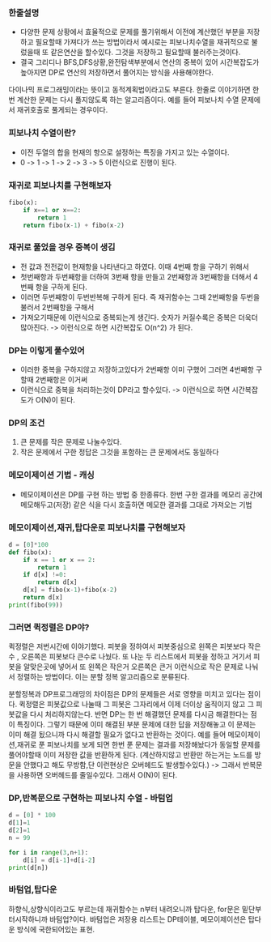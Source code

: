 ### 한줄설명
- 다양한 문제 상황에서 효율적으로 문제를 풀기위해서 이전에 계산했던 부분을 저장하고 필요할때 가져다가 쓰는 방법이라서 예시로는 피보나치수열을 재귀적으로 불렀을때 또 같은연산을 할수있다. 그것을 저장하고 필요할때 불러주는것이다.
- 결국 그리디나 BFS,DFS상황,완전탐색부분에서 연산의 중복이 있어 시간복잡도가 높아지면 DP로 연산의 저장하면서 풀어지는 방식을 사용해야한다.

다이나믹 프로그래밍이라는 뜻이고 동적계획법이라고도 부른다.
한줄로 이야기하면 한번 계산한 문제는 다시 풀지않도록 하는 알고리즘이다.
예를 들어 피보나치 수열 문제에서 재귀호출로 풀게되는 경우이다.
### 피보나치 수열이란?
- 이전 두열의 합을 현재의 항으로 설정하는 특징을 가지고 있는 수열이다.
- 0 -> 1 -> 1 -> 2 -> 3 -> 5 이런식으로 진행이 된다.
### 재귀로 피보나치를 구현해보자
```python
fibo(x):
	if x==1 or x==2:
		return 1
	return fibo(x-1) + fibo(x-2)
```
### 재귀로 풀었을 경우 중복이 생김
- 전 값과 전전값이 현재항을 나타낸다고 하였다. 이때 4번째 항을 구하기 위해서
- 첫번째항과 두번째항을 더하여 3번째 항을 만들고 2번째항과 3번째항을 더해서 4번째 항을 구하게 된다.
- 이러면 두번째항이 두번반복해 구하게 된다. 즉 재귀함수는 그때 2번째항을 두번을 불러서 2번째항을  구해서
- 가져오기때문에 이런식으로 중복되는게 생긴다. 숫자가 커질수록은 중복은 더욱더 많아진다.
	-> 이런식으로 하면 시간복잡도 O(n^2) 가 된다.
### DP는 이렇게 풀수있어
- 이러한 중복을 구하지않고 저장하고있다가 2번째항 이미 구했어 그러면 4번째항  구할때 2번째항은 이거써
- 이런식으로 중복을 처리하는것이 DP라고 할수있다.
	-> 이런식으로 하면 시간복잡도가 O(N)이 된다.
### DP의 조건
1. 큰 문제를 작은 문제로 나눌수있다.
2. 작은 문제에서 구한 정답은 그것을 포함하는 큰 문제에서도 동일하다 
### 메모이제이션 기법 - 캐싱
- 메모이제이션은 DP를 구현 하는 방법 중 한종류다. 한번 구한 결과를 메모리 공간에 메모해두고(저장) 같은 식을 다시 호출하면 메모한 결과를 그대로 가져오는 기법
### 메모이제이션,재귀,탑다운로 피보나치를 구현해보자
```python
d = [0]*100
def fibo(x):
	if x == 1 or x == 2:
		return 1
	if d[x] !=0:
		return d[x]
	d[x] = fibo(x-1)+fibo(x-2)
	return d[x]
print(fibo(99))	
```
### 그러면 퀵정렬은 DP야?
퀵정렬은 저번시간에 이야기했다. 피봇을 정하여서 피봇중심으로 왼쪽은 피봇보다 작은수 , 오른쪽은 피봇보다 큰수로 나눴다. 또 나눈 두 리스트에서 피봇을 정하고 거기서 피봇을 알맞은곳에 넣어서 또 왼쪽은 작은거 오른쪽은 큰거 이런식으로 작은 문제로 나눠서 정렬하는 방법이다.
이는 분할 정복 알고리즘으로 분류된다.

분할정복과 DP프로그래밍의 차이점은 DP의 문제들은 서로 영향을 미치고 있다는 점이다.
퀵정렬은 피봇값으로 나눌때 그 피봇은 그자리에서 이제 더이상 움직이지 않고 그 피봇값을 다시 처리하지않는다.
반면 DP는 한 번 해결했던 문제를 다시금 해결한다는 점이 특징이다. 그렇기 때문에 이미 해결된 부분 문제에 대한 답을 저장해놓고 이 문제는 이미 해결 됬으니까 다시 해결할 필요가 없다고 반환하는 것이다.
예를 들어 메모이제이션,재귀로 푼 피보나치를 보게 되면 한번 푼 문제는 결과를 저장해놨다가 동일할 문제를 풀어야할때 이미 저장한 값을 반환하게 된다. (계산하지않고 반환만 하는거는 노드를 방문을 안했다고 해도 무방함,단  이런현상은 오버헤드도 발생할수있다.) -> 그래서 반복문을 사용하면 오버헤드를 줄일수있다.
그래서 O(N)이 된다.


### DP,반복문으로 구현하는 피보나치 수열 - 바텀업
```python
d = [0] * 100
d[1]=1
d[2]=1
n = 99

for i in range(3,n+1):
	d[i] = d[i-1]+d[i-2]
print(d[n])
```
### 바텀업,탑다운
하향식,상향식이라고도 부르는데 재귀함수는 n부터 내려오니까 탑다운, for문은 밑단부터시작하니까 바텀업?이다.
바텀업은 저장용 리스트는 DP테이블, 메모이제이션은 탑다운 방식에 국한되어있는 표현.